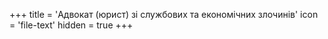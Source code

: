 +++
title = 'Адвокат (юрист) зі службових та економічних злочинів'
icon = 'file-text'
hidden = true
+++